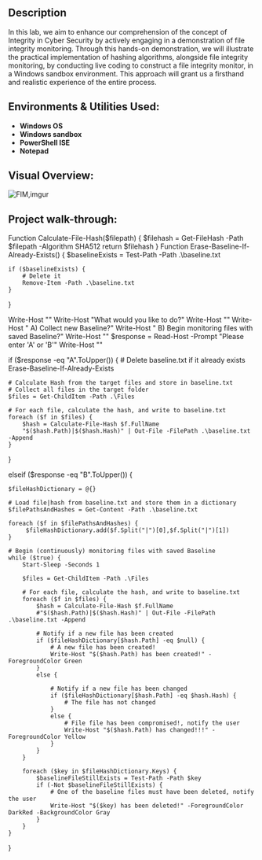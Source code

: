 
<h2>Description</h2>
In this lab, we aim to enhance our comprehension of the concept of Integrity in Cyber Security by actively engaging in a demonstration of file integrity monitoring. Through this hands-on demonstration, we will illustrate the practical implementation of hashing algorithms, alongside file integrity monitoring, by conducting live coding to construct a file integrity monitor, in a Windows sandbox environment. This approach will grant us a firsthand and realistic experience of the entire process.
  


<h2> Environments & Utilities Used: </h2>


- <b> Windows OS </b>
- <b> Windows sandbox</b>
- <b> PowerShell ISE</b>
- <b> Notepad </b>
  

<h2> Visual Overview:</h2> 

![FIM,imgur](  )


<h2>Project walk-through:</h2>


  Function Calculate-File-Hash($filepath) {
    $filehash = Get-FileHash -Path $filepath -Algorithm SHA512
    return $filehash
}
Function Erase-Baseline-If-Already-Exists() {
    $baselineExists = Test-Path -Path .\baseline.txt

    if ($baselineExists) {
        # Delete it
        Remove-Item -Path .\baseline.txt
    }
}


Write-Host ""
Write-Host "What would you like to do?"
Write-Host ""
Write-Host "    A) Collect new Baseline?"
Write-Host "    B) Begin monitoring files with saved Baseline?"
Write-Host ""
$response = Read-Host -Prompt "Please enter 'A' or 'B'"
Write-Host ""

if ($response -eq "A".ToUpper()) {
    # Delete baseline.txt if it already exists
    Erase-Baseline-If-Already-Exists

    # Calculate Hash from the target files and store in baseline.txt
    # Collect all files in the target folder
    $files = Get-ChildItem -Path .\Files

    # For each file, calculate the hash, and write to baseline.txt
    foreach ($f in $files) {
        $hash = Calculate-File-Hash $f.FullName
        "$($hash.Path)|$($hash.Hash)" | Out-File -FilePath .\baseline.txt -Append
    }
    
}

elseif ($response -eq "B".ToUpper()) {
    
    $fileHashDictionary = @{}

    # Load file|hash from baseline.txt and store them in a dictionary
    $filePathsAndHashes = Get-Content -Path .\baseline.txt
    
    foreach ($f in $filePathsAndHashes) {
         $fileHashDictionary.add($f.Split("|")[0],$f.Split("|")[1])
    }

    # Begin (continuously) monitoring files with saved Baseline
    while ($true) {
        Start-Sleep -Seconds 1
        
        $files = Get-ChildItem -Path .\Files

        # For each file, calculate the hash, and write to baseline.txt
        foreach ($f in $files) {
            $hash = Calculate-File-Hash $f.FullName
            #"$($hash.Path)|$($hash.Hash)" | Out-File -FilePath .\baseline.txt -Append

            # Notify if a new file has been created
            if ($fileHashDictionary[$hash.Path] -eq $null) {
                # A new file has been created!
                Write-Host "$($hash.Path) has been created!" -ForegroundColor Green
            }
            else {

                # Notify if a new file has been changed
                if ($fileHashDictionary[$hash.Path] -eq $hash.Hash) {
                    # The file has not changed
                }
                else {
                    # File file has been compromised!, notify the user
                    Write-Host "$($hash.Path) has changed!!!" -ForegroundColor Yellow
                }
            }
        }

        foreach ($key in $fileHashDictionary.Keys) {
            $baselineFileStillExists = Test-Path -Path $key
            if (-Not $baselineFileStillExists) {
                # One of the baseline files must have been deleted, notify the user
                Write-Host "$($key) has been deleted!" -ForegroundColor DarkRed -BackgroundColor Gray
            }
        }
    }
}
